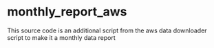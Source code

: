 # monthly_report_aws
This source code is an additional script from the aws data downloader script to make it a monthly data report
